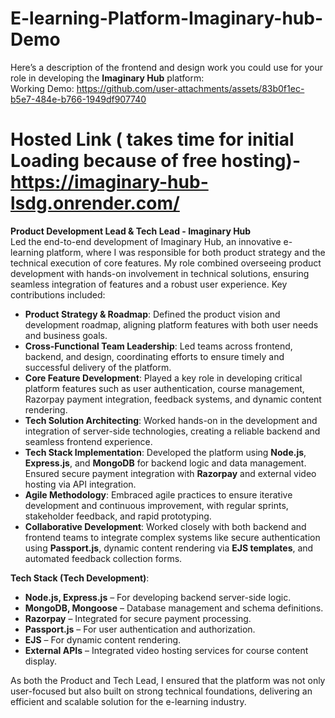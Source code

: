 # E-learning-Platform-Imaginary-hub-Demo
Here’s a description of the frontend and design work you could use for your role in developing the **Imaginary Hub** platform:  
 Working Demo: 
https://github.com/user-attachments/assets/83b0f1ec-b5e7-484e-b766-1949df907740

# Hosted Link ( takes time for initial Loading because of free hosting)- https://imaginary-hub-lsdg.onrender.com/



**Product Development Lead & Tech Lead - Imaginary Hub**  
Led the end-to-end development of Imaginary Hub, an innovative e-learning platform, where I was responsible for both product strategy and the technical execution of core features. My role combined overseeing product development with hands-on involvement in technical solutions, ensuring seamless integration of features and a robust user experience. Key contributions included:

- **Product Strategy & Roadmap**: Defined the product vision and development roadmap, aligning platform features with both user needs and business goals.
- **Cross-Functional Team Leadership**: Led teams across frontend, backend, and design, coordinating efforts to ensure timely and successful delivery of the platform.
- **Core Feature Development**: Played a key role in developing critical platform features such as user authentication, course management, Razorpay payment integration, feedback systems, and dynamic content rendering.
- **Tech Solution Architecting**: Worked hands-on in the development and integration of server-side technologies, creating a reliable backend and seamless frontend experience.
- **Tech Stack Implementation**: Developed the platform using **Node.js**, **Express.js**, and **MongoDB** for backend logic and data management. Ensured secure payment integration with **Razorpay** and external video hosting via API integration.
- **Agile Methodology**: Embraced agile practices to ensure iterative development and continuous improvement, with regular sprints, stakeholder feedback, and rapid prototyping.
- **Collaborative Development**: Worked closely with both backend and frontend teams to integrate complex systems like secure authentication using **Passport.js**, dynamic content rendering via **EJS templates**, and automated feedback collection forms.

**Tech Stack (Tech Development)**:  
- **Node.js, Express.js** – For developing backend server-side logic.  
- **MongoDB, Mongoose** – Database management and schema definitions.  
- **Razorpay** – Integrated for secure payment processing.  
- **Passport.js** – For user authentication and authorization.  
- **EJS** – For dynamic content rendering.  
- **External APIs** – Integrated video hosting services for course content display.

As both the Product and Tech Lead, I ensured that the platform was not only user-focused but also built on strong technical foundations, delivering an efficient and scalable solution for the e-learning industry.
